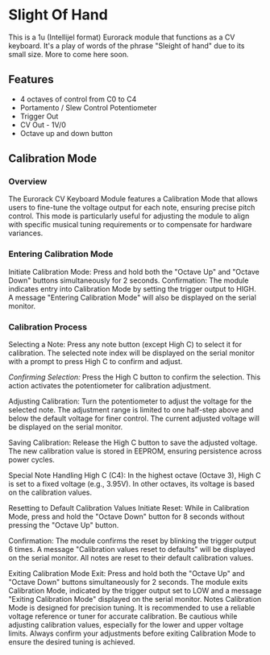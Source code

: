 <H1>Slight Of Hand</H1>
<P>This is a 1u (Intellijel format) Eurorack module that functions as a CV keyboard. It's a play of words of the phrase "Sleight of hand" due to its small size.  More to come here soon.</P>
<h2>Features</H2>
  <ul>
  <li>4 octaves of control from C0 to C4</li>
  <li>Portamento / Slew Control Potentiometer</li>
  <li>Trigger Out</li>
  <li>CV Out - 1V/0</li>
  <li>Octave up and down button</li>
  </ul>


<H2>Calibration Mode</H2>
<h3>Overview</h3>
<p>The Eurorack CV Keyboard Module features a Calibration Mode that allows users to fine-tune the voltage output for each note, ensuring precise pitch control. This mode is particularly useful for adjusting the module to align with specific musical tuning requirements or to compensate for hardware variances.</p>

<h3>Entering Calibration Mode</h3>
<P>Initiate Calibration Mode: Press and hold both the "Octave Up" and "Octave Down" buttons simultaneously for 2 seconds.
Confirmation: The module indicates entry into Calibration Mode by setting the trigger output to HIGH. A message "Entering Calibration Mode" will also be displayed on the serial monitor.</P>

<H3>Calibration Process</H3>
<p>Selecting a Note: Press any note button (except High C) to select it for calibration. The selected note index will be displayed on the serial monitor with a prompt to press High C to confirm and adjust.</p>

<em>Confirming Selection:</em> Press the High C button to confirm the selection. This action activates the potentiometer for calibration adjustment.

Adjusting Calibration: Turn the potentiometer to adjust the voltage for the selected note. The adjustment range is limited to one half-step above and below the default voltage for finer control. The current adjusted voltage will be displayed on the serial monitor.

Saving Calibration: Release the High C button to save the adjusted voltage. The new calibration value is stored in EEPROM, ensuring persistence across power cycles.

Special Note Handling
High C (C4): In the highest octave (Octave 3), High C is set to a fixed voltage (e.g., 3.95V). In other octaves, its voltage is based on the calibration values.

Resetting to Default Calibration Values
Initiate Reset: While in Calibration Mode, press and hold the "Octave Down" button for 8 seconds without pressing the "Octave Up" button.

Confirmation: The module confirms the reset by blinking the trigger output 6 times. A message "Calibration values reset to defaults" will be displayed on the serial monitor. All notes are reset to their default calibration values.

Exiting Calibration Mode
Exit: Press and hold both the "Octave Up" and "Octave Down" buttons simultaneously for 2 seconds. The module exits Calibration Mode, indicated by the trigger output set to LOW and a message "Exiting Calibration Mode" displayed on the serial monitor.
Notes
Calibration Mode is designed for precision tuning. It is recommended to use a reliable voltage reference or tuner for accurate calibration.
Be cautious while adjusting calibration values, especially for the lower and upper voltage limits.
Always confirm your adjustments before exiting Calibration Mode to ensure the
desired tuning is achieved.
